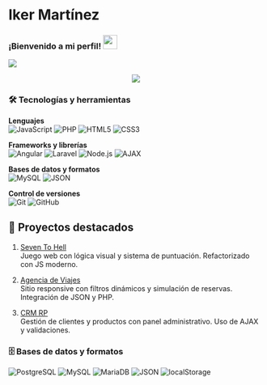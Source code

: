  # Iker Martínez
<h3 align="letf">
  ¡Bienvenido a mi perfil!
  <img src="https://media.giphy.com/media/hvRJCLFzcasrR4ia7z/giphy.gif" width="28">
</h3>

<!-- Escritura de SVG por DenverCoder1 - https://github.com/DenverCoder1/readme-typing-svg -->
<p align="left">
  <img src="https://github-profile-summary-cards.vercel.app/api/cards/profile-details?username=moimenta84&theme=github_dark" />
</p>



<!-- Algunas insignias son de https://github.com/Ileriayo/markdown-badges -->
<p align="center">
  <img src="https://readme-typing-svg.demolab.com?font=Fira+Code&size=22&pause=1000&color=00FF99&center=true&vCenter=true&width=435&lines=Desarrollador+Web+Fullstack;Apasionado+por+Angular+y+Node.js;Buscando+prácticas+inclusivas+en+2026" />
</p>



### 🛠️ Tecnologías y herramientas

**Lenguajes**  
![JavaScript](https://img.shields.io/badge/JavaScript-F7DF1E?style=for-the-badge&logo=javascript&logoColor=black)
![PHP](https://img.shields.io/badge/PHP-777BB4?style=for-the-badge&logo=php&logoColor=white)
![HTML5](https://img.shields.io/badge/HTML5-E34F26?style=for-the-badge&logo=html5&logoColor=white)
![CSS3](https://img.shields.io/badge/CSS3-1572B6?style=for-the-badge&logo=css3&logoColor=white)

**Frameworks y librerías**  
![Angular](https://img.shields.io/badge/Angular-DD0031?style=for-the-badge&logo=angular&logoColor=white)
![Laravel](https://img.shields.io/badge/Laravel-FF2D20?style=for-the-badge&logo=laravel&logoColor=white)
![Node.js](https://img.shields.io/badge/Node.js-339933?style=for-the-badge&logo=nodedotjs&logoColor=white)
![AJAX](https://img.shields.io/badge/AJAX-007FFF?style=for-the-badge&logoColor=white)

**Bases de datos y formatos**  
![MySQL](https://img.shields.io/badge/MySQL-4479A1?style=for-the-badge&logo=mysql&logoColor=white)
![JSON](https://img.shields.io/badge/JSON-000000?style=for-the-badge&logo=json&logoColor=white)

**Control de versiones**  
![Git](https://img.shields.io/badge/Git-F05032?style=for-the-badge&logo=git&logoColor=white)
![GitHub](https://img.shields.io/badge/GitHub-181717?style=for-the-badge&logo=github&logoColor=white)

## 🚀 Proyectos destacados

1. [Seven To Hell](https://github.com/moimenta84/Seven-To-Hell)  
   Juego web con lógica visual y sistema de puntuación. Refactorizado con JS moderno.

2. [Agencia de Viajes](https://github.com/moimenta84/Agencia-de-Viajes)  
   Sitio responsive con filtros dinámicos y simulación de reservas. Integración de JSON y PHP.

3. [CRM RP](https://github.com/moimenta84/CRM-RP)  
   Gestión de clientes y productos con panel administrativo. Uso de AJAX y validaciones.

### 🗄️ Bases de datos y formatos

![PostgreSQL](https://img.shields.io/badge/PostgreSQL-4169E1?style=for-the-badge&logo=postgresql&logoColor=white)
![MySQL](https://img.shields.io/badge/MySQL-4479A1?style=for-the-badge&logo=mysql&logoColor=white)
![MariaDB](https://img.shields.io/badge/MariaDB-003545?style=for-the-badge&logo=mariadb&logoColor=white)
![JSON](https://img.shields.io/badge/JSON-000000?style=for-the-badge&logo=json&logoColor=white)
![localStorage](https://img.shields.io/badge/localStorage-FFA500?style=for-the-badge)


